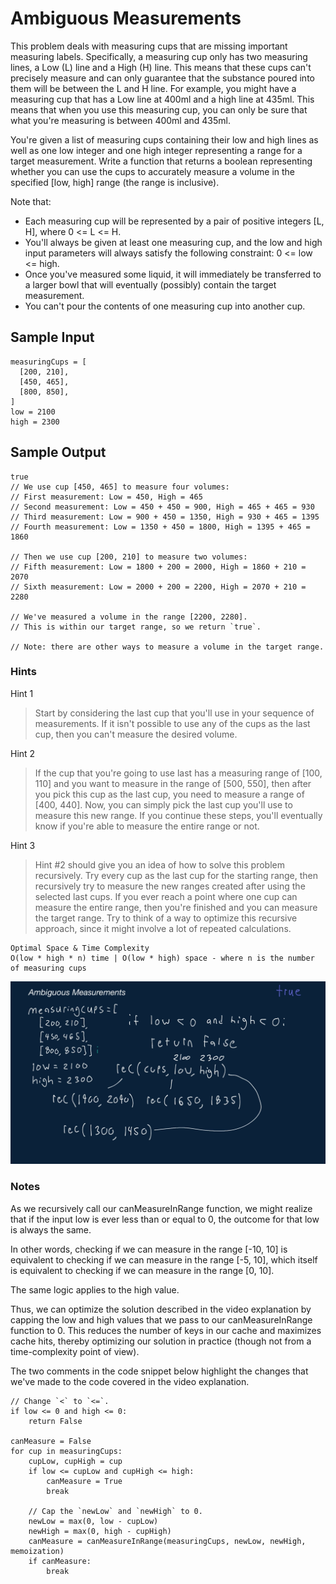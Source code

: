 # Ambiguous Measurements

This problem deals with measuring cups that are missing important measuring labels. Specifically, a measuring cup only has two measuring lines, a Low (L) line and a High (H) line. This means that these cups can't precisely measure and can only guarantee that the substance poured into them will be between the L and H line. For example, you might have a measuring cup that has a Low line at 400ml and a high line at 435ml. This means that when you use this measuring cup, you can only be sure that what you're measuring is between 400ml and 435ml.

You're given a list of measuring cups containing their low and high lines as well as one low integer and one high integer representing a range for a target measurement. Write a function that returns a boolean representing whether you can use the cups to accurately measure a volume in the specified [low, high] range (the range is inclusive).

Note that:

   - Each measuring cup will be represented by a pair of positive integers [L, H], where 0 <= L <= H.
   - You'll always be given at least one measuring cup, and the low and high input parameters will always satisfy the following constraint: 0 <= low <= high.
   - Once you've measured some liquid, it will immediately be transferred to a larger bowl that will eventually (possibly) contain the target measurement.
   - You can't pour the contents of one measuring cup into another cup.

## Sample Input

``` 
measuringCups = [
  [200, 210],
  [450, 465],
  [800, 850],
] 
low = 2100
high = 2300
```

## Sample Output

``` 
true
// We use cup [450, 465] to measure four volumes:
// First measurement: Low = 450, High = 465
// Second measurement: Low = 450 + 450 = 900, High = 465 + 465 = 930
// Third measurement: Low = 900 + 450 = 1350, High = 930 + 465 = 1395
// Fourth measurement: Low = 1350 + 450 = 1800, High = 1395 + 465 = 1860

// Then we use cup [200, 210] to measure two volumes:
// Fifth measurement: Low = 1800 + 200 = 2000, High = 1860 + 210 = 2070
// Sixth measurement: Low = 2000 + 200 = 2200, High = 2070 + 210 = 2280

// We've measured a volume in the range [2200, 2280].
// This is within our target range, so we return `true`.

// Note: there are other ways to measure a volume in the target range.
```

### Hints

Hint 1
> Start by considering the last cup that you'll use in your sequence of measurements. If it isn't possible to use any of the cups as the last cup, then you can't measure the desired volume.

Hint 2
> If the cup that you're going to use last has a measuring range of [100, 110] and you want to measure in the range of [500, 550], then after you pick this cup as the last cup, you need to measure a range of [400, 440]. Now, you can simply pick the last cup you'll use to measure this new range. If you continue these steps, you'll eventually know if you're able to measure the entire range or not.

Hint 3
> Hint #2 should give you an idea of how to solve this problem recursively. Try every cup as the last cup for the starting range, then recursively try to measure the new ranges created after using the selected last cups. If you ever reach a point where one cup can measure the entire range, then you're finished and you can measure the target range. Try to think of a way to optimize this recursive approach, since it might involve a lot of repeated calculations.

```
Optimal Space & Time Complexity
O(low * high * n) time | O(low * high) space - where n is the number of measuring cups
```

![solution](image.png)

### Notes

As we recursively call our canMeasureInRange function, we might realize that if the input low is ever less than or equal to 0, the outcome for that low is always the same.

In other words, checking if we can measure in the range [-10, 10] is equivalent to checking if we can measure in the range [-5, 10], which itself is equivalent to checking if we can measure in the range [0, 10].

The same logic applies to the high value.

Thus, we can optimize the solution described in the video explanation by capping the low and high values that we pass to our canMeasureInRange function to 0. This reduces the number of keys in our cache and maximizes cache hits, thereby optimizing our solution in practice (though not from a time-complexity point of view).

The two comments in the code snippet below highlight the changes that we've made to the code covered in the video explanation.

``` 
// Change `<` to `<=`.
if low <= 0 and high <= 0:
    return False

canMeasure = False
for cup in measuringCups:
    cupLow, cupHigh = cup
    if low <= cupLow and cupHigh <= high:
        canMeasure = True
        break

    // Cap the `newLow` and `newHigh` to 0.
    newLow = max(0, low - cupLow)
    newHigh = max(0, high - cupHigh)
    canMeasure = canMeasureInRange(measuringCups, newLow, newHigh, memoization)
    if canMeasure:
        break
```